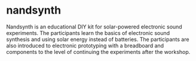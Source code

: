# nandsynth
Nandsynth is an educational DIY kit for solar-powered electronic sound experiments. The participants learn the basics of electronic sound synthesis and using solar energy instead of batteries. The participants are also introduced to electronic prototyping with a breadboard and components to the level of continuing the experiments after the workshop.
